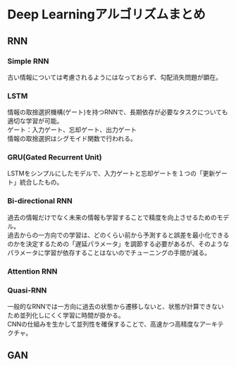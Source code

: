 # Deep Learningアルゴリズムまとめ

## RNN

### Simple RNN
古い情報については考慮されるようにはなっておらず、勾配消失問題が顕在。  

### LSTM
情報の取捨選択機構(ゲート)を持つRNNで、長期依存が必要なタスクについても適切な学習が可能。  
ゲート：入力ゲート、忘却ゲート、出力ゲート  
情報の取捨選択はシグモイド関数で行われる。  

### GRU(Gated Recurrent Unit)
LSTMをシンプルにしたモデルで、入力ゲートと忘却ゲートを１つの「更新ゲート」統合したもの。  

### Bi-directional RNN
過去の情報だけでなく未来の情報も学習することで精度を向上させるためのモデル。  
過去からの一方向での学習は、どのくらい前から予測すると誤差を最小化できるのかを決定するための「遅延パラメータ」を調節する必要があるが、そのようなパラメータに学習が依存することはないのでチューニングの手間が減る。

### Attention RNN

### Quasi-RNN
一般的なRNNでは一方向に過去の状態から遷移しないと、状態が計算できないため並列化しにくく学習に時間が掛かる。  
CNNの仕組みを生かして並列性を確保することで、高速かつ高精度なアーキテクチャ。  

## GAN